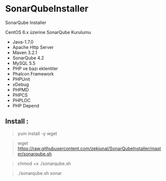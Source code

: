 SonarQubeInstaller
==================

SonarQube Installer

CentOS 6.x üzerine SonarQube Kurulumu


- Java-1.7.0
- Apache Http Server
- Maven 3.2.1
- SonarQube 4.2
- MySQL 5.5
- PHP ve bazı eklentiler
- Phalcon Framework
- PHPUnit 
- xDebug
- PHPMD
- PHPCS
- PHPLOC
- PHP Depend

## Install : 

> yum install -y wget

> wget https://raw.githubusercontent.com/zekiunal/SonarQubeInstaller/master/sonarqube.sh

> chmod +x ./sonarqube.sh

> ./sonarqube.sh sonar

